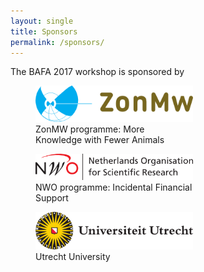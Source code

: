 ```yaml
---
layout: single
title: Sponsors
permalink: /sponsors/
---
```


The BAFA 2017 workshop is sponsored by


<figure  style="max-width: 50%">
  <a href="https://www.zonmw.nl/en"><img src="/assets/images/ZonMw.png" alt="ZonMW"></a>
  <figcaption>ZonMW programme: More Knowledge with Fewer Animals</figcaption>
</figure>

<figure  style="max-width: 50%">
  <a href="https://www.nwo.nl/en"><img src="/assets/images/NWO_en.png" alt="NWO"></a>
  <figcaption>NWO programme: Incidental Financial Support</figcaption>
</figure>

<figure  style="max-width: 50%">
  <a href="http://www.uu.nl/en"><img src="/assets/images/UU_logo.png" alt="Utrecht University"></a>
  <figcaption>Utrecht University</figcaption>
</figure>